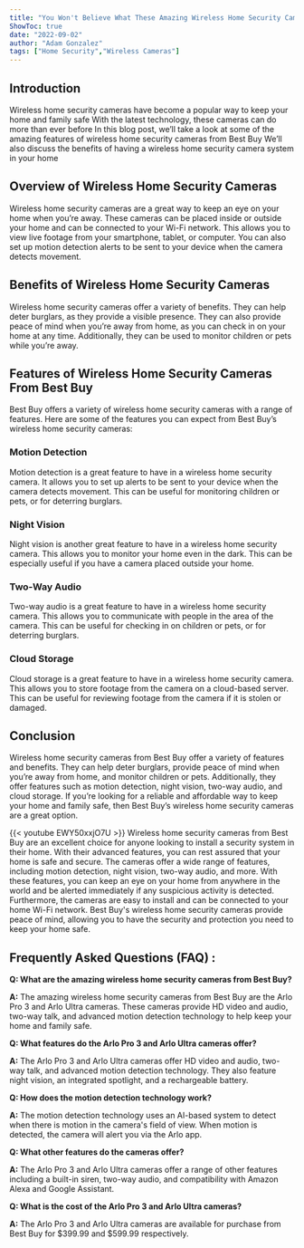 ```yaml
---
title: "You Won't Believe What These Amazing Wireless Home Security Cameras From Best Buy Can Do!"
ShowToc: true 
date: "2022-09-02"
author: "Adam Gonzalez" 
tags: ["Home Security","Wireless Cameras"]
---
```

## Introduction

Wireless home security cameras have become a popular way to keep your home and family safe With the latest technology, these cameras can do more than ever before In this blog post, we’ll take a look at some of the amazing features of wireless home security cameras from Best Buy We’ll also discuss the benefits of having a wireless home security camera system in your home

## Overview of Wireless Home Security Cameras

Wireless home security cameras are a great way to keep an eye on your home when you’re away. These cameras can be placed inside or outside your home and can be connected to your Wi-Fi network. This allows you to view live footage from your smartphone, tablet, or computer. You can also set up motion detection alerts to be sent to your device when the camera detects movement.

## Benefits of Wireless Home Security Cameras

Wireless home security cameras offer a variety of benefits. They can help deter burglars, as they provide a visible presence. They can also provide peace of mind when you’re away from home, as you can check in on your home at any time. Additionally, they can be used to monitor children or pets while you’re away.

## Features of Wireless Home Security Cameras From Best Buy

Best Buy offers a variety of wireless home security cameras with a range of features. Here are some of the features you can expect from Best Buy’s wireless home security cameras:

### Motion Detection

Motion detection is a great feature to have in a wireless home security camera. It allows you to set up alerts to be sent to your device when the camera detects movement. This can be useful for monitoring children or pets, or for deterring burglars.

### Night Vision

Night vision is another great feature to have in a wireless home security camera. This allows you to monitor your home even in the dark. This can be especially useful if you have a camera placed outside your home.

### Two-Way Audio

Two-way audio is a great feature to have in a wireless home security camera. This allows you to communicate with people in the area of the camera. This can be useful for checking in on children or pets, or for deterring burglars.

### Cloud Storage

Cloud storage is a great feature to have in a wireless home security camera. This allows you to store footage from the camera on a cloud-based server. This can be useful for reviewing footage from the camera if it is stolen or damaged.

## Conclusion

Wireless home security cameras from Best Buy offer a variety of features and benefits. They can help deter burglars, provide peace of mind when you’re away from home, and monitor children or pets. Additionally, they offer features such as motion detection, night vision, two-way audio, and cloud storage. If you’re looking for a reliable and affordable way to keep your home and family safe, then Best Buy’s wireless home security cameras are a great option.

{{< youtube EWY50xxjO7U >}} 
Wireless home security cameras from Best Buy are an excellent choice for anyone looking to install a security system in their home. With their advanced features, you can rest assured that your home is safe and secure. The cameras offer a wide range of features, including motion detection, night vision, two-way audio, and more. With these features, you can keep an eye on your home from anywhere in the world and be alerted immediately if any suspicious activity is detected. Furthermore, the cameras are easy to install and can be connected to your home Wi-Fi network. Best Buy's wireless home security cameras provide peace of mind, allowing you to have the security and protection you need to keep your home safe.

## Frequently Asked Questions (FAQ) :
**Q: What are the amazing wireless home security cameras from Best Buy?**

**A:** The amazing wireless home security cameras from Best Buy are the Arlo Pro 3 and Arlo Ultra cameras. These cameras provide HD video and audio, two-way talk, and advanced motion detection technology to help keep your home and family safe. 

**Q: What features do the Arlo Pro 3 and Arlo Ultra cameras offer?**

**A:** The Arlo Pro 3 and Arlo Ultra cameras offer HD video and audio, two-way talk, and advanced motion detection technology. They also feature night vision, an integrated spotlight, and a rechargeable battery. 

**Q: How does the motion detection technology work?**

**A:** The motion detection technology uses an AI-based system to detect when there is motion in the camera's field of view. When motion is detected, the camera will alert you via the Arlo app. 

**Q: What other features do the cameras offer?**

**A:** The Arlo Pro 3 and Arlo Ultra cameras offer a range of other features including a built-in siren, two-way audio, and compatibility with Amazon Alexa and Google Assistant. 

**Q: What is the cost of the Arlo Pro 3 and Arlo Ultra cameras?**

**A:** The Arlo Pro 3 and Arlo Ultra cameras are available for purchase from Best Buy for $399.99 and $599.99 respectively.



